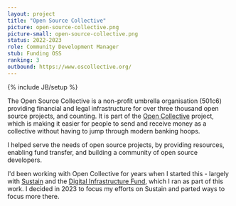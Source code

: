 ```yaml
---
layout: project
title: "Open Source Collective"
picture: open-source-collective.png
picture-small: open-source-collective.png
status: 2022-2023
role: Community Development Manager
stub: Funding OSS
ranking: 3
outbound: https://www.oscollective.org/
---
```

{% include JB/setup %}

The Open Source Collective is a non-profit umbrella organisation (501c6) providing financial and legal infrastructure for over three thousand open source projects, and counting. It is part of the [Open Collective](https://opencollective.com/) project, which is making it easier for people to send and receive money as a collective without having to jump through modern banking hoops.

I helped serve the needs of open source projects, by providing resources, enabling fund transfer, and building a community of open source developers.

I'd been working with Open Collective for years when I started this - largely with [Sustain](/projects/sustain) and the [Digital Infrastructure Fund](/projects/diginf/), which I ran as part of this work. I decided in 2023 to focus my efforts on Sustain and parted ways to focus more there. 
